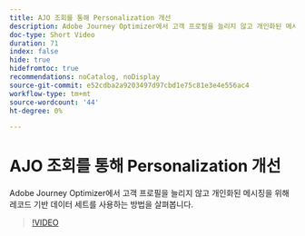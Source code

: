 ```yaml
---
title: AJO 조회를 통해 Personalization 개선
description: Adobe Journey Optimizer에서 고객 프로필을 늘리지 않고 개인화된 메시징을 위해 레코드 기반 데이터 세트를 사용하는 방법을 살펴봅니다.
doc-type: Short Video
duration: 71
index: false
hide: true
hidefromtoc: true
recommendations: noCatalog, noDisplay
source-git-commit: e52cdba2a9203497d97cbd1e75c81e3e4e556ac4
workflow-type: tm+mt
source-wordcount: '44'
ht-degree: 0%

---
```



# AJO 조회를 통해 Personalization 개선

Adobe Journey Optimizer에서 고객 프로필을 늘리지 않고 개인화된 메시징을 위해 레코드 기반 데이터 세트를 사용하는 방법을 살펴봅니다.

<!-- 62_S522_3442522_70_enhancing-personalization-with-ajo-lookups -->
>[!VIDEO](https://video.tv.adobe.com/v/3458226/?learn=on&enablevpops=true)

